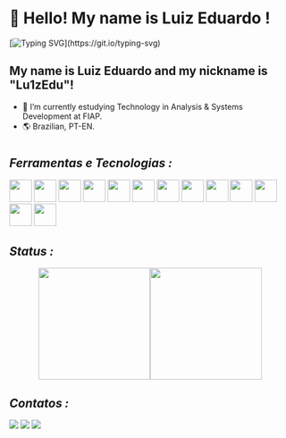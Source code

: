 # 👋 Hello! My name is Luiz Eduardo !
[![Typing SVG](https://readme-typing-svg.demolab.com?font=Fira+Code&size=18&pause=1000&color=3FF700&random=false&width=435&lines=Welcome+to+my+Github+profile+!)](https://git.io/typing-svg)
## My name is Luiz Eduardo and my nickname is "Lu1zEdu"!
- 🚀 I’m currently estudying Technology in Analysis & Systems Development at FIAP.
- 🌎 Brazilian, PT-EN.
#
## *Ferramentas e Tecnologias :*
<img loading="lazy" src="https://cdn.jsdelivr.net/gh/devicons/devicon/icons/git/git-original.svg" width="40" height="40"/> <img src="https://cdn.jsdelivr.net/gh/devicons/devicon@latest/icons/css3/css3-original-wordmark.svg" width="40" height="40"/>
            <img src="https://cdn.jsdelivr.net/gh/devicons/devicon@latest/icons/html5/html5-original-wordmark.svg" width="40" height="40"/>
            <img src="https://cdn.jsdelivr.net/gh/devicons/devicon@latest/icons/python/python-original-wordmark.svg" width="40" height="40"/>
            <img src="https://cdn.jsdelivr.net/gh/devicons/devicon@latest/icons/java/java-original-wordmark.svg" width="40" height="40"/>
            <img src="https://cdn.jsdelivr.net/gh/devicons/devicon@latest/icons/javascript/javascript-original.svg" width="40" height="40"/>
            <img src="https://cdn.jsdelivr.net/gh/devicons/devicon@latest/icons/github/github-original.svg" width="40" height="40"/>
           <img src="https://cdn.jsdelivr.net/gh/devicons/devicon@latest/icons/markdown/markdown-original.svg" width="40" height="40" />
            <img src="https://cdn.jsdelivr.net/gh/devicons/devicon@latest/icons/django/django-plain-wordmark.svg" width="40" height="40"  />
            <img src="https://cdn.jsdelivr.net/gh/devicons/devicon@latest/icons/jupyter/jupyter-original-wordmark.svg" width="40" height="40" />
            <img src="https://cdn.jsdelivr.net/gh/devicons/devicon@latest/icons/react/react-original-wordmark.svg" width="40" height="40" />
            <img src="https://cdn.jsdelivr.net/gh/devicons/devicon@latest/icons/sqlite/sqlite-original-wordmark.svg" width="40" height="40" />
            <img src="https://cdn.jsdelivr.net/gh/devicons/devicon@latest/icons/flask/flask-original-wordmark.svg" width="40" height="40" />
          
          
          
          
          
            
           
          
## *Status :*

<div align="center">
  <a href="https://beacons.ai/Lu1zEdu">
  <img height=200 align="center" src="https://my-stats-43gk.vercel.app/api?username=Lu1zEdu&show_icons=true&theme=radical&hide=contribs,issues&show=discussions_answered&rank_icon=github&include_all_commits=true&card_width=150" /><img height=200 align="center" src="https://my-stats-43gk.vercel.app/api/top-langs/?username=Lu1zEdu&hide=html,scss,css&langs_count=10&layout=compact&theme=radical&card_width=150" />
  </a>
</div>

## *Contatos :*

<div>
<a href="https://instagram.com/_lu1zedu_" target="_blank"><img loading="lazy" src="https://img.shields.io/badge/-Instagram-%23E4405F?style=for-the-badge&logo=instagram&logoColor=white" target="_blank"></a>
<a href = "mailto:ledu64816@gmail.com"><img loading="lazy" src="https://img.shields.io/badge/Gmail-D14836?style=for-the-badge&logo=gmail&logoColor=white" target="_blank"></a>
<a href="https://www.linkedin.com/in/Luiz Eduardo" target="_blank"><img loading="lazy" src="https://img.shields.io/badge/-LinkedIn-%230077B5?style=for-the-badge&logo=linkedin&logoColor=white" target="_blank"></a>   
</div>


